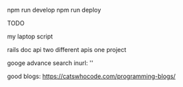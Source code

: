 npm run develop
npm run deploy

TODO 

my laptop script

rails doc api two different apis one project


googe advance search inurl: ''


good blogs:
https://catswhocode.com/programming-blogs/
